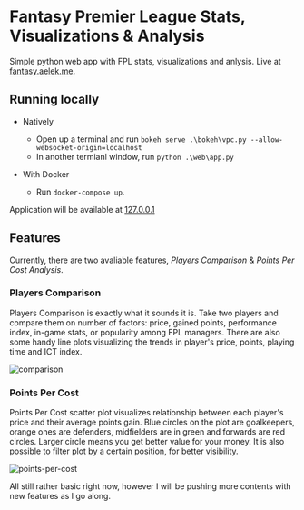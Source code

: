 # Fantasy Premier League Stats, Visualizations &amp; Analysis

Simple python web app with FPL stats, visualizations and anlysis.
Live at [fantasy.aelek.me](http://fantasy.aelek.me/).

## Running locally
- Natively
  - Open up a terminal and run `bokeh serve .\bokeh\vpc.py --allow-websocket-origin=localhost`
  - In another termianl window, run `python .\web\app.py`

- With Docker
  - Run `docker-compose up`.

Application will be available at [127.0.0.1](http://127.0.0.1/)

## Features
Currently, there are two avaliable features, *Players Comparison* & *Points Per Cost Analysis*.

### Players Comparison
Players Comparison is exactly what it sounds it is. Take two players and compare them on number of factors: price, gained points, performance index, in-game stats, or popularity among FPL managers. There are also some handy line plots visualizing the trends in player's price, points, playing time and ICT index.

![comparison](https://raw.githubusercontent.com/antoniaelek/antoniaelek.github.io/master/images/fpl-comparison.png)

### Points Per Cost
Points Per Cost scatter plot visualizes relationship between each player's price and their average points gain. Blue circles on the plot are goalkeepers, orange ones are defenders, midfielders are in green and forwards are red circles. Larger circle means you get better value for your money. It is also possible to filter plot by a certain position, for better visibility.

![points-per-cost](https://raw.githubusercontent.com/antoniaelek/antoniaelek.github.io/master/images/fpl-points-per-cost.png)

All still rather basic right now, however I will be pushing more contents with new features as I go along.
